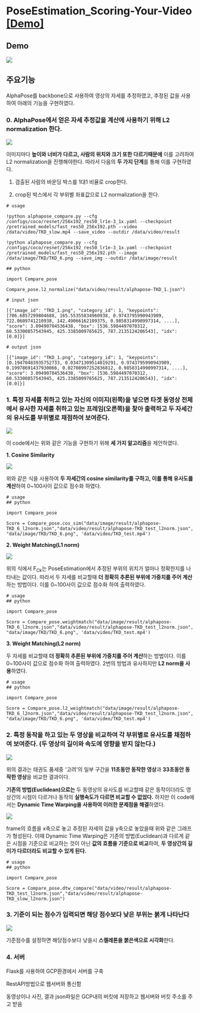 # PoseEstimation_Scoring-Your-Video <a href="https://github.com/HwangToeMat/PoseEstimation_Scoring-Your-Video/blob/master/Compare_pose.ipynb">[Demo]</a>

## Demo

<img src="https://github.com/HwangToeMat/PoseEstimation_Scoring-Your-Video/blob/master/vid/학생용.gif?raw=true" style="max-width:100%;margin-left: auto; margin-right: auto; display: block;">

## 주요기능

AlphaPose를 backbone으로 사용하여 영상의 자세를 추정하였고, 추정된 값을 사용하여 아래의 기능을 구현하였다.

### 0. AlphaPose에서 얻은 자세 추정값을 계산에 사용하기 위해 L2 normalization 한다.

<img src="https://github.com/HwangToeMat/PoseEstimation_Scoring-Your-Video/blob/master/img/img_0.jpg?raw=true" style="max-width:100%;margin-left: auto; margin-right: auto; display: block;">

이미지마다 **높이와 너비가 다르고, 사람의 위치와 크기 또한 다르기때문에** 이를 고려하여 L2 normalization을 진행해야한다. 따라서 다음의 **두 가지 단계**를 통해 이를 구현하였다.

1. 검출된 사람의 바운딩 박스를 1대1 비율로 crop한다.

2. crop된 박스에서 각 부위별 좌표값으로 L2 normalization을 한다.

```
# usage

!python alphapose_compare.py --cfg /configs/coco/resnet/256x192_res50_lr1e-3_1x.yaml --checkpoint /pretrained_models/fast_res50_256x192.pth --video /data/video/TKD_slow.mp4 --save_video --outdir /data/video/result

!python alphapose_compare.py --cfg /configs/coco/resnet/256x192_res50_lr1e-3_1x.yaml --checkpoint /pretrained_models/fast_res50_256x192.pth --image /data/image/TKD/TKD_6.png --save_img --outdir /data/image/result

## python

import Compare_pose

Compare_pose.l2_normalize("data/video/result/alphapose-TKD_1.json")

# input json

[{"image_id": "TKD_1.png", "category_id": 1, "keypoints": [706.6857299804688, 165.55355834960938, 0.9743795990943909, 722.0609741210938, 142.49066162109375, 0.9858314990997314, ....], "score": 3.09490704536438, "box": [536.5984497070312, 60.53300857543945, 425.3385009765625, 787.2135124206543], "idx": [0.0]}]

# output json

[{"image_id": "TKD_1.png", "category_id": 1, "keypoints": [0.19470483935752733, 0.03471309514819291, 0.9743795990943909, 0.19978691437930066, 0.02708997252836812, 0.9858314990997314, ....], "score": 3.09490704536438, "box": [536.5984497070312, 60.53300857543945, 425.3385009765625, 787.2135124206543], "idx": [0.0]}]
```

### 1. 특정 자세를 취하고 있는 자신의 이미지(왼쪽)을 넣으면 타겟 동영상 전체에서 유사한 자세를 취하고 있는 프레임(오른쪽)을 찾아 출력하고 두 자세간의 유사도를 부위별로 채점하여 보여준다. 

<img src="https://github.com/HwangToeMat/PoseEstimation_Scoring-Your-Video/blob/master/result_1.png?raw=true" style="max-width:100%;margin-left: auto; margin-right: auto; display: block;">

이 code에서는 위와 같은 기능을 구현하기 위해 **세 가지 알고리즘**을 제안하였다.

**1. Cosine Similarity**

<img src="https://github.com/HwangToeMat/PoseEstimation_Scoring-Your-Video/blob/master/img/cos.png?raw=true" style="max-width:100%;margin-left: auto; margin-right: auto; display: block;">

위와 같은 식을 사용하여 **두 자세간의 cosine similarity를 구하고, 이를 통해 유사도를 계산**하여 0~100사이 값으로 점수화 하였다.

```
# usage
## python

import Compare_pose

Score = Compare_pose.cos_sim("data/image/result/alphapose-TKD_6_l2norm.json","data/video/result/alphapose-TKD_test_l2norm.json", "data/image/TKD/TKD_6.png", 'data/video/TKD_test.mp4')
```

**2. Weight Matching(L1 norm)**

<img src="https://github.com/HwangToeMat/PoseEstimation_Scoring-Your-Video/blob/master/img/wm.png?raw=true" style="max-width:100%;margin-left: auto; margin-right: auto; display: block;">

위의 식에서 F<sub>Ck</sub>는 PoseEstimation에서 추정된 부위의 위치가 얼마나 정확한지를 나타내는 값이다. 따라서 두 자세를 비교할때 **더 정확히 추론된 부위에 가중치를 주어 계산**하는 방법이다. 이를 0~100사이 값으로 점수화 하여 출력하였다.

```
# usage
## python

import Compare_pose

Score = Compare_pose.weightmatch("data/image/result/alphapose-TKD_6_l2norm.json","data/video/result/alphapose-TKD_test_l2norm.json", "data/image/TKD/TKD_6.png", 'data/video/TKD_test.mp4')
```

**3. Weight Matching(L2 norm)**

두 자세를 비교할때 **더 정확히 추론된 부위에 가중치를 주어 계산**하는 방법이다. 이를 0~100사이 값으로 점수화 하여 출력하였다. 2번의 방법과 유사하지만 **L2 norm을 사용**하였다.

```
# usage
## python

import Compare_pose

Score = Compare_pose.l2_weightmatch("data/image/result/alphapose-TKD_6_l2norm.json","data/video/result/alphapose-TKD_test_l2norm.json", "data/image/TKD/TKD_6.png", 'data/video/TKD_test.mp4')
```

### 2. 특정 동작을 하고 있는 두 영상을 비교하여 각 부위별로 유사도를 채점하여 보여준다. (두 영상의 길이와 속도에 영향을 받지 않는다.)

<img src="https://github.com/HwangToeMat/PoseEstimation_Scoring-Your-Video/blob/master/result_3.png?raw=true" style="max-width:100%;margin-left: auto; margin-right: auto; display: block;">

위의 결과는 태권도 품세중 '고려'의 일부 구간을 **11초동안 동작한 영상**과 **33초동안 동작한 영상**을 비교한 결과이다.

**기존의 방법(Euclidean)으로는** 두 동영상의 유사도를 비교할때 같은 동작이더라도 영상간의 시점이 다르거나 동작의 **실행속도가 다르면 비교할 수 없었다.** 하지만 이 code에서는 **Dynamic Time Warping을 사용하여 이러한 문제점을 해결**하였다. 

<img src="https://github.com/HwangToeMat/PoseEstimation_Scoring-Your-Video/blob/master/img/DTW.jpg?raw=true" style="max-width:100%;margin-left: auto; margin-right: auto; display: block;">

frame의 흐름을 x축으로 놓고 추정된 자세의 값을 y축으로 놓았을때 위와 같은 그래프가 형성된다. 이때 Dynamic Time Warping은 기존의 방법(Euclidean)과 다르게 같은 시점을 기준으로 비교하는 것이 아닌 **값의 흐름을 기준으로 비교**하여, **두 영상간의 길이가 다르더라도 비교할 수 있게 된다.**

```
# usage
## python

import Compare_pose

Score = Compare_pose.dtw_compare("data/video/result/alphapose-TKD_test_l2norm.json","data/video/result/alphapose-TKD_slow_l2norm.json")
```

### 3. 기준이 되는 점수가 입력되면 해당 점수보다 낮은 부위는 붉게 나타난다

<img src="https://github.com/HwangToeMat/PoseEstimation_Scoring-Your-Video/blob/master/208.png?raw=true?raw=true" style="max-width:100%;margin-left: auto; margin-right: auto; display: block;">

기준점수를 설정하면 해당점수보다 낮을시 **스켈레톤을 붉은색으로 시각화**한다.

### 4. 서버

Flask를 사용하여 GCP환경에서 서버를 구축

RestAPI방법으로 웹서버와 통신함

동영상이나 사진, 결과 json파일은 GCP내의 버킷에 저장하고 웹서버와 버킷 주소를 주고 받음
